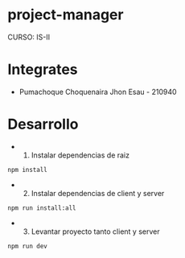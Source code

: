 # project-manager
CURSO: IS-II
# Integrates
- Pumachoque Choquenaira Jhon Esau - 210940


# Desarrollo
- 1. Instalar dependencias de raiz
```
npm install
```

- 2. Instalar dependencias de client y server
```
npm run install:all
```

- 3. Levantar proyecto tanto client y server
```
npm run dev
```